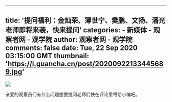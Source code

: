 
---
title: '提问福利：金灿荣、薄世宁、樊鹏、文扬、潘光老师即将来袭，快来提问'
categories: 
    - 新媒体
    - 观察者网 - 观学院
author: 观察者网 - 观学院
comments: false
date: Tue, 22 Sep 2020 03:15:00 GMT
thumbnail: 'https://i.guancha.cn/post/20200922133445689.jpg'
---

<div>   
<img src="https://i.guancha.cn/post/20200922133445689.jpg" referrerpolicy="no-referrer"><p>亲爱的观察员们有什么问题想要提问老师们快在评论里甩给小编吧。</p>  
</div>
            